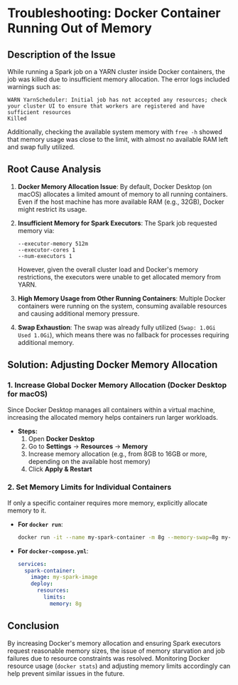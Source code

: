 # Troubleshooting: Docker Container Running Out of Memory

## Description of the Issue
While running a Spark job on a YARN cluster inside Docker containers, the job was killed due to insufficient memory allocation. The error logs included warnings such as:

```
WARN YarnScheduler: Initial job has not accepted any resources; check your cluster UI to ensure that workers are registered and have sufficient resources
Killed
```

Additionally, checking the available system memory with `free -h` showed that memory usage was close to the limit, with almost no available RAM left and swap fully utilized.

## Root Cause Analysis

1. **Docker Memory Allocation Issue**: By default, Docker Desktop (on macOS) allocates a limited amount of memory to all running containers. Even if the host machine has more available RAM (e.g., 32GB), Docker might restrict its usage.
   
2. **Insufficient Memory for Spark Executors**: The Spark job requested memory via:
   ```
   --executor-memory 512m
   --executor-cores 1
   --num-executors 1
   ```
   However, given the overall cluster load and Docker's memory restrictions, the executors were unable to get allocated memory from YARN.

3. **High Memory Usage from Other Running Containers**: Multiple Docker containers were running on the system, consuming available resources and causing additional memory pressure.

4. **Swap Exhaustion**: The swap was already fully utilized (`Swap: 1.0Gi Used 1.0Gi`), which means there was no fallback for processes requiring additional memory.

## Solution: Adjusting Docker Memory Allocation
### **1. Increase Global Docker Memory Allocation (Docker Desktop for macOS)**
Since Docker Desktop manages all containers within a virtual machine, increasing the allocated memory helps containers run larger workloads.

- **Steps:**
  1. Open **Docker Desktop**
  2. Go to **Settings** → **Resources** → **Memory**
  3. Increase memory allocation (e.g., from 8GB to 16GB or more, depending on the available host memory)
  4. Click **Apply & Restart**

### **2. Set Memory Limits for Individual Containers**
If only a specific container requires more memory, explicitly allocate memory to it.

- **For `docker run`**:
  ```bash
  docker run -it --name my-spark-container -m 8g --memory-swap=8g my-spark-image
  ```

- **For `docker-compose.yml`**:
  ```yaml
  services:
    spark-container:
      image: my-spark-image
      deploy:
        resources:
          limits:
            memory: 8g
  ```


## Conclusion
By increasing Docker's memory allocation and ensuring Spark executors request reasonable memory sizes, the issue of memory starvation and job failures due to resource constraints was resolved. Monitoring Docker resource usage (`docker stats`) and adjusting memory limits accordingly can help prevent similar issues in the future.

